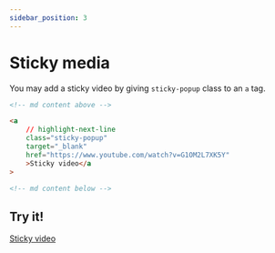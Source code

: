 ```yaml
---
sidebar_position: 3
---
```


# Sticky media

You may add a sticky video by giving `sticky-popup` class to an `a` tag.

```html
<!-- md content above -->

<a
    // highlight-next-line
    class="sticky-popup"
    target="_blank"
    href="https://www.youtube.com/watch?v=G1OM2L7XK5Y"
    >Sticky video</a
>

<!-- md content below -->
```

## Try it!

<a
    class="sticky-popup"
    target="_blank"
    href="https://www.youtube.com/watch?v=G1OM2L7XK5Y"
    data-video-id="G1OM2L7XK5Y"
    >Sticky video</a>

